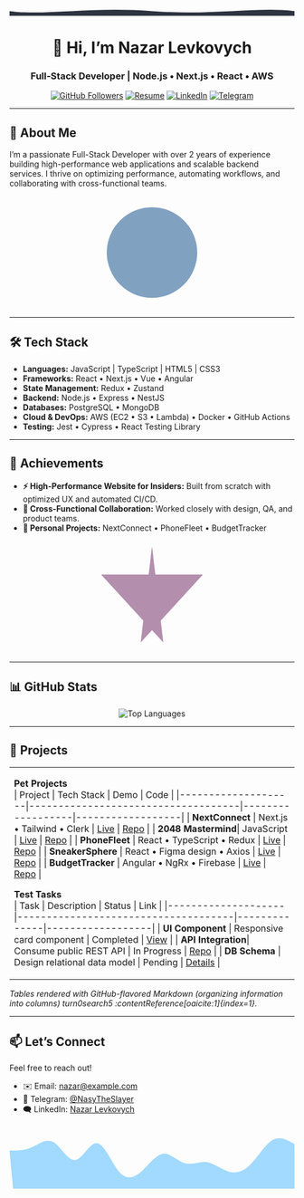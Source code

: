 <p align="center">
<!--   <img src="./assets/hero.svg" alt="Hero Wave" width="100%" /> -->
  <svg width="1200" height="40" viewBox="0 0 1200 40" xmlns="http://www.w3.org/2000/svg">
  <path d="M0,20 C150,40 350,0 600,20 C850,40 1050,0 1200,20 L1200,40 L0,40 Z" fill="#2E3440"/>
</svg>
</p>

<h1 align="center">👋 Hi, I’m Nazar Levkovych</h1>
<h3 align="center">Full‑Stack Developer | Node.js • Next.js • React • AWS</h3>

<p align="center">
  <a href="https://github.com/NasyTheSlayer"><img src="https://img.shields.io/github/followers/NasyTheSlayer?label=Follow&style=social" alt="GitHub Followers" /></a>
  <a href="https://flowcv.com/resume/c052skt3om"><img src="https://img.shields.io/badge/Resume-FlowCV-007ACC?style=for-the-badge" alt="Resume" /></a>
  <a href="https://www.linkedin.com/in/nazar-levkovych-333501266/"><img src="https://img.shields.io/badge/LinkedIn-Nazar%20Levkovych-%230077B5?style=for-the-badge&logo=linkedin&logoColor=white" alt="LinkedIn" /></a>
  <a href="https://t.me/NasyTheSlayer"><img src="https://img.shields.io/badge/Telegram-2CA5E0?style=for-the-badge&logo=telegram&logoColor=white" alt="Telegram" /></a>
</p>

---

## 🚀 About Me

I’m a passionate Full-Stack Developer with over 2 years of experience building high-performance web applications and scalable backend services. I thrive on optimizing performance, automating workflows, and collaborating with cross-functional teams.

<p align="center">
<!--   <img src="./assets/about.svg" alt="About Illustration" width="200" /> -->
  <svg width="200" height="200" xmlns="http://www.w3.org/2000/svg">
  <circle cx="100" cy="100" r="80" fill="#81A1C1" />
</svg>
</p>

---

## 🛠️ Tech Stack

- **Languages:** JavaScript | TypeScript | HTML5 | CSS3  
- **Frameworks:** React • Next.js • Vue • Angular  
- **State Management:** Redux • Zustand  
- **Backend:** Node.js • Express • NestJS  
- **Databases:** PostgreSQL • MongoDB  
- **Cloud & DevOps:** AWS (EC2 • S3 • Lambda) • Docker • GitHub Actions  
- **Testing:** Jest • Cypress • React Testing Library

---

## 🌟 Achievements

- **⚡ High-Performance Website for Insiders:** Built from scratch with optimized UX and automated CI/CD.  
- **🤝 Cross-Functional Collaboration:** Worked closely with design, QA, and product teams.  
- **🎯 Personal Projects:** NextConnect • PhoneFleet • BudgetTracker

<p align="center">
<!--   <img src="./assets/achievements.svg" alt="Achievements Illustration" width="200" /> -->
  <svg width="200" height="200" xmlns="http://www.w3.org/2000/svg">
  <polygon points="100,10 120,180 10,60 190,60 80,180" fill="#B48EAD" />
</svg>
</p>

---

## 📊 GitHub Stats

<p align="center">
  <img src="https://github-readme-stats.vercel.app/api/top-langs/?username=NasyTheSlayer&layout=compact&theme=highcontrast" alt="Top Languages" />
</p>

---

## 🚧 Projects

<table>
  <tr>
    <td valign="top" width="50%">

**Pet Projects**  
| Project            | Tech Stack                         | Demo             | Code             |
|--------------------|------------------------------------|------------------|------------------|
| **NextConnect**    | Next.js • Tailwind • Clerk         | [Live](#)        | [Repo](#)        |
| **2048 Mastermind**| JavaScript                         | [Live](#)        | [Repo](#)        |
| **PhoneFleet**     | React • TypeScript • Redux         | [Live](#)        | [Repo](#)        |
| **SneakerSphere**  | React • Figma design • Axios       | [Live](#)        | [Repo](#)        |
| **BudgetTracker**  | Angular • NgRx • Firebase          | [Live](#)        | [Repo](#)        |


**Test Tasks**  
| Task               | Description                         | Status       | Link             |
|--------------------|-------------------------------------|--------------|------------------|
| **UI Component**   | Responsive card component           | Completed    | [View](#)        |
| **API Integration**| Consume public REST API             | In Progress  | [Repo](#)        |
| **DB Schema**      | Design relational data model        | Pending      | [Details](#)     |

  </tr>
</table>

*Tables rendered with GitHub-flavored Markdown (organizing information into columns) turn0search5 :contentReference[oaicite:1]{index=1}.*

---

## 📫 Let’s Connect

Feel free to reach out!  
- ✉️ Email: <a href="mailto:nazar@example.com">nazar@example.com</a>  
- 💬 Telegram: <a href="https://t.me/NasyTheSlayer">@NasyTheSlayer</a>  
- 🗨️ LinkedIn: <a href="https://www.linkedin.com/in/nazar-levkovych-333501266/">Nazar Levkovych</a>

<p align="center">
<!--   <img src="./assets/footer-wave.svg" alt="Footer Wave" width="100%" /> -->
  <svg width="1440" height="320" viewBox="0 0 1440 320" xmlns="http://www.w3.org/2000/svg">
  <path fill="#a2d9ff" fill-opacity="1" d="M0,128L18.5,128C36.9,128,74,128,111,112C147.7,96,185,64,222,85.3C258.5,107,295,181,332,176C369.2,171,406,85,443,90.7C480,96,517,192,554,234.7C590.8,277,628,267,665,234.7C701.5,203,738,149,775,144C812.3,139,849,181,886,192C923.1,203,960,181,997,186.7C1033.8,192,1071,224,1108,234.7C1144.6,245,1182,235,1218,197.3C1255.4,160,1292,96,1329,74.7C1366.2,53,1403,75,1422,85.3L1440,96L1440,320L1421.5,320C1403.1,320,1366,320,1329,320C1292.3,320,1255,320,1218,320C1181.5,320,1145,320,1108,320C1070.8,320,1034,320,997,320C960,320,923,320,886,320C849.2,320,812,320,775,320C738.5,320,702,320,665,320C627.7,320,591,320,554,320C516.9,320,480,320,443,320,406.2,320,369,320,332,320,295.4,320,258,320,222,320,184.6,320,148,320,111,320,73.8,320,37,320,18,320,0,320Z"/>
</svg>
</p>
